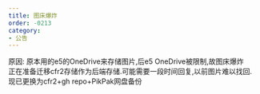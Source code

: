 ```yaml
---
title: 图床爆炸
order: -0213
category:
- 公告
---
```


原因: 原本用的e5的OneDrive来存储图片,后e5 OneDrive被限制,故图床爆炸  
正在准备迁移cfr2存储作为后端存储.可能需要一段时间回复,以前图片难以找回.  
现已更换为cfr2+gh repo+PikPak网盘备份  